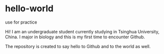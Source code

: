 # hello-world
use for practice

Hi! I am an undergraduate student currently studying in Tsinghua University, China. I major in biology and this is my first time to encounter Github.

The repository is created to say hello to Github and to the world as well.
